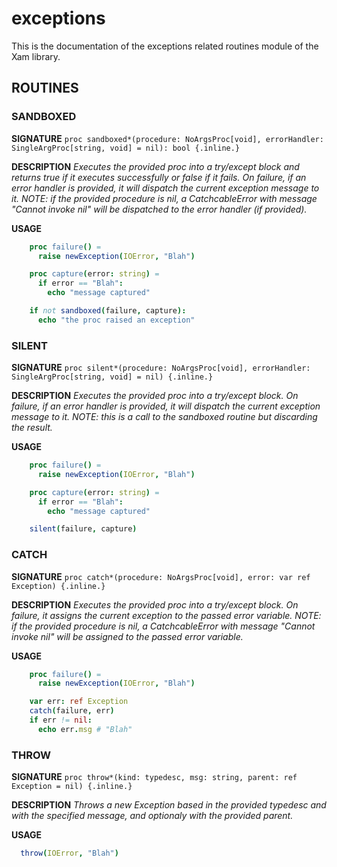 # exceptions

This is the documentation of the exceptions related routines module of the Xam library.

## ROUTINES

### SANDBOXED

**SIGNATURE**
`proc sandboxed*(procedure: NoArgsProc[void], errorHandler: SingleArgProc[string, void] = nil): bool {.inline.}`

**DESCRIPTION**
*Executes the provided proc into a try/except block and returns true if it executes successfully or false if it fails. On failure, if an error handler is provided, it will dispatch the current exception message to it.*
*NOTE: if the provided procedure is nil, a CatchcableError with message "Cannot invoke nil" will be dispatched to the error handler (if provided).*

**USAGE**
```nim
    proc failure() =
      raise newException(IOError, "Blah")

    proc capture(error: string) =
      if error == "Blah":
        echo "message captured"

    if not sandboxed(failure, capture):
      echo "the proc raised an exception"
```

### SILENT

**SIGNATURE**
`proc silent*(procedure: NoArgsProc[void], errorHandler: SingleArgProc[string, void] = nil) {.inline.}`

**DESCRIPTION**
*Executes the provided proc into a try/except block. On failure, if an error handler is provided, it will dispatch the current exception message to it.*
*NOTE: this is a call to the sandboxed routine but discarding the result.*

**USAGE**
```nim
    proc failure() =
      raise newException(IOError, "Blah")

    proc capture(error: string) =
      if error == "Blah":
        echo "message captured"

    silent(failure, capture)
```

### CATCH

**SIGNATURE**
`proc catch*(procedure: NoArgsProc[void], error: var ref Exception) {.inline.}`

**DESCRIPTION**
*Executes the provided proc into a try/except block. On failure, it assigns the current exception to the passed error variable.*
*NOTE: if the provided procedure is nil, a CatchcableError with message "Cannot invoke nil" will be assigned to the passed error variable.*

**USAGE**
```nim
    proc failure() =
      raise newException(IOError, "Blah")

    var err: ref Exception
    catch(failure, err)
    if err != nil:
      echo err.msg # "Blah"
```

### THROW

**SIGNATURE**
`proc throw*(kind: typedesc, msg: string, parent: ref Exception = nil) {.inline.}`

**DESCRIPTION**
*Throws a new Exception based in the provided typedesc and with the specified message, and optionaly with the provided parent.*

**USAGE**
```nim
  throw(IOError, "Blah")
```
